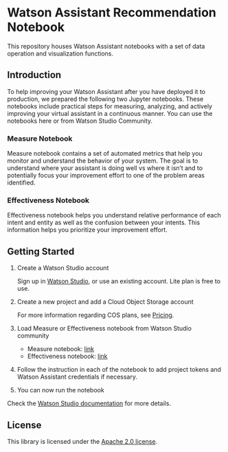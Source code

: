 # Watson Assistant Recommendation Notebook

This repository houses Watson Assistant notebooks with a set of data operation and visualization functions.

## Introduction
To help improving your Watson Assistant after you have deployed it to production, we prepared the following two Jupyter notebooks. These notebooks include practical steps for measuring, analyzing, and actively improving your virtual assistant in a continuous manner. You can use the notebooks here or from Watson Studio Community.

### Measure Notebook 
Measure notebook contains a set of automated metrics that help you monitor and understand the behavior of your system. The goal is to understand where your assistant is doing well vs where it isn’t and to potentially focus your improvement effort to one of the problem areas identified. 

### Effectiveness Notebook 
Effectiveness notebook helps you understand relative performance of each intent and entity as well as the confusion between your intents. This information helps you prioritize your improvement effort. 

## Getting Started

1. Create a Watson Studio account
    
    Sign up in [Watson Studio](https://www.ibm.com/cloud/watson-studio), or use an existing account. Lite plan is free to use.

2. Create a new project and add a Cloud Object Storage account
    
    For more information regarding COS plans, see [Pricing](https://www.ibm.com/cloud-computing/bluemix/pricing-object-storage).

3. Load Measure or Effectiveness notebook from Watson Studio community
    
    - Measure notebook: [link](https://dataplatform.cloud.ibm.com/exchange/public/entry/view/133dfc4cd1480bbe4eaa78d3f635e568)
    - Effectiveness notebook: [link](https://dataplatform.cloud.ibm.com/exchange/public/entry/view/133dfc4cd1480bbe4eaa78d3f636921c)

4. Follow the instruction in each of the notebook to add project tokens and Watson Assistant credentials if necessary.

5. You can now run the notebook

Check the [Watson Studio documentation](https://dataplatform.cloud.ibm.com/docs/content/analyze-data/notebooks-parent.html?audience=wdp&context=wdp) for more details.

## License

This library is licensed under the [Apache 2.0 license](http://www.apache.org/licenses/LICENSE-2.0).
